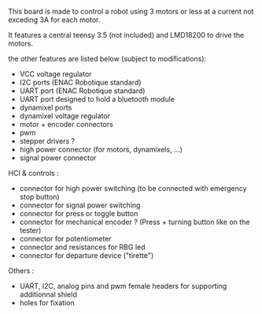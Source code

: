 This board is made to control a robot using 3 motors or less at a current not exceding 3A for each motor.

It features a central teensy 3.5 (not included) and LMD18200 to drive the motors.

the other features are listed below (subject to modifications):

- VCC voltage regulator
- I2C ports (ENAC Robotique standard)
- UART port (ENAC Robotique standard)
- UART port designed to hold a bluetooth module
- dynamixel ports
- dynamixel voltage regulator
- motor + encoder connectors
- pwm
- stepper drivers ?
- high power connector (for motors, dynamixels, ...)
- signal power connector

HCI & controls :

- connector for high power switching (to be connected with emergency stop button)
- connector for signal power switching
- connector for press or toggle button
- connector for mechanical encoder ? (Press + turning button like on the tester)
- connector for potentiometer
- connector and resistances for RBG led
- connector for departure device ("tirette")

Others :

- UART, I2C, analog pins and pwm female headers for supporting additionnal shield
- holes for fixation

